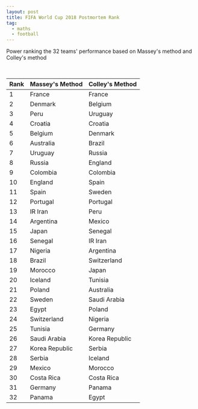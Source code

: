```yaml
---
layout: post
title: FIFA World Cup 2018 Postmortem Rank
tag:
  - maths
  - football
---
```


Power ranking the 32 teams' performance based on Massey's method and Colley's method

<br />

|Rank|Massey's Method|Colley's Method|
| --- | --- | --- |
|1|France|France|
|2|Denmark|Belgium|
|3|Peru|Uruguay||
|4|Croatia|Croatia|
|5|Belgium|Denmark|
|6|Australia|Brazil|
|7|Uruguay|Russia|
|8|Russia|England|
|9|Colombia|Colombia|
|10|England|Spain|
|11|Spain|Sweden|
|12|Portugal|Portugal|
|13|IR Iran|Peru|
|14|Argentina|Mexico|
|15|Japan|Senegal|
|16|Senegal|IR Iran|
|17|Nigeria|Argentina|
|18|Brazil|Switzerland|
|19|Morocco|Japan|
|20|Iceland|Tunisia|
|21|Poland|Australia|
|22|Sweden|Saudi Arabia|
|23|Egypt|Poland|
|24|Switzerland|Nigeria|
|25|Tunisia|Germany|
|26|Saudi Arabia|Korea Republic|
|27|Korea Republic|Serbia|
|28|Serbia|Iceland|
|29|Mexico|Morocco|
|30|Costa Rica|Costa Rica|
|31|Germany|Panama|
|32|Panama|Egypt|
